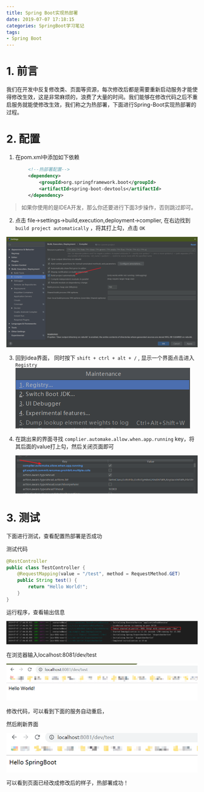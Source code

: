 ```yaml
---
title: Spring Boot实现热部署
date: 2019-07-07 17:18:15
categories: SpringBoot学习笔记
tags:
- Spring Boot
---
```


# 1. 前言

我们在开发中反复修改类、页面等资源，每次修改后都是需要重新启动服务才能使得修改生效，这是非常麻烦的，浪费了大量的时间。我们能够在修改代码之后不重启服务就能使修改生效，我们称之为热部署，下面进行Spring-Boot实现热部署的过程。

<!--more-->

# 2. 配置

1. 在pom.xml中添加如下依赖

```xml
        <!--热部署配置-->
        <dependency>
            <groupId>org.springframework.boot</groupId>
            <artifactId>spring-boot-devtools</artifactId>
        </dependency>
```

> 如果你使用的是IDEA开发，那么你还要进行下面3步操作，否则跳过即可。

2. 点击 file->settings->build,execution,deployment->complier, 在右边找到 `build project automatically` ，将其打上勾，点击 `OK` 

![1562492247768](Spring-Boot实现热部署/1562492247768.png)

3. 回到idea界面， 同时按下 `shift + ctrl + alt + /` , 显示一个界面点击进入 `Registry`![1562492343550](Spring-Boot实现热部署/1562492343550.png)

4. 在跳出来的界面寻找 `complier.automake.allow.when.app.running` key，将其后面的value打上勾，然后关闭页面即可

   ![1562492434776](Spring-Boot实现热部署/1562492434776.png)

# 3. 测试

下面进行测试，查看配置热部署是否成功

测试代码

```java
@RestController
public class TestController {
    @RequestMapping(value = "/test", method = RequestMethod.GET)
    public String test() {
        return "Hello World!";
    }
}
```

运行程序，查看输出信息

![1562493492494](Spring-Boot实现热部署/1562493492494.png)

在浏览器输入localhost:8081/dev/test

![1562493532556](Spring-Boot实现热部署/1562493532556.png)

修改代码，可以看到下面的服务自动重启，

然后刷新界面

![1562493623649](Spring-Boot实现热部署/1562493623649.png)

可以看到页面已经改成修改后的样子，热部署成功！